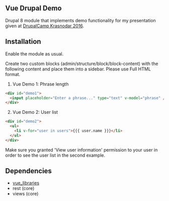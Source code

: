 Vue Drupal Demo
----
Drupal 8 module that implements demo functionality for my presentation given at [DrupalCamp Krasnodar 2016](http://2016.drupalyug.ru/program/sessions/reaktivnyy-frontend-freymvork-dlya-lyudey).

## Installation

Enable the module as usual.

Create two custom blocks (admin/structure/block/block-content) with the following content and place them into a sidebar.
Please use Full HTML format.

1) Vue Demo 1: Phrase length  

```html
<div id="demo1">
  <input placeholder="Enter a phrase..." type="text" v-model="phrase" /> {{length}}
</div>
```

2) Vue Demo 2: User list  

```html
<div id="demo2">
  <ul>
    <li v-for="user in users">{{{ user.name }}}</li>
  </ul>
</div>
```

Make sure you granted 'View user information' permission to your user in order to see the user list in the second example.

## Dependencies

- [vue_libraries](https://github.com/kkomelin/vue_libraries)
- rest (core)
- views (core)
